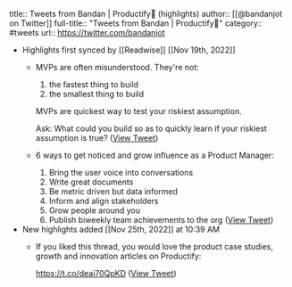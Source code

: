 title:: Tweets from Bandan | Productify🚀 (highlights)
author:: [[@bandanjot on Twitter]]
full-title:: "Tweets from Bandan | Productify🚀"
category:: #tweets
url:: https://twitter.com/bandanjot

- Highlights first synced by [[Readwise]] [[Nov 19th, 2022]]
	- MVPs are often misunderstood. They're not:
	  
	  1. the fastest thing to build
	  2. the smallest thing to build
	  
	  MVPs are quickest way to test your riskiest assumption. 
	  
	  Ask: What could you build so as to quickly learn if your riskiest assumption is true? ([View Tweet](https://twitter.com/bandanjot/status/1507124443037982726))
	- 6 ways to get noticed and grow influence as a Product Manager:
	  
	  1. Bring the user voice into conversations
	  2. Write great documents
	  3. Be metric driven but data informed
	  4. Inform and align stakeholders
	  5. Grow people around you
	  6. Publish biweekly team achievements to the org ([View Tweet](https://twitter.com/bandanjot/status/1548412122131886080))
- New highlights added [[Nov 25th, 2022]] at 10:39 AM
	- If you liked this thread, you would love the product case studies, growth and innovation articles on Productify:
	  
	  https://t.co/deai70QpKD ([View Tweet](https://twitter.com/bandanjot/status/1563209786069757955))